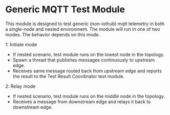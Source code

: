 # Generic MQTT Test Module

This module is designed to test generic (non-iothub) mqtt telemetry in both a single-node and nested environment. The module will run in one of two modes. The behavior depends on this mode.

1: Initiate mode
- If nested scenario, test module runs on the lowest node in the topology.
- Spawn a thread that publishes messages continuously to upstream edge.
- Receives same message routed back from upstream edge and reports the result to the Test Result Coordinator test module.

2: Relay mode
- If nested scenario, test module runs on the middle node in the topology.
- Receives a message from downstream edge and relays it back to downstream edge.
